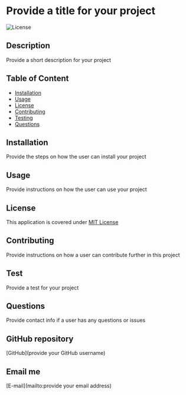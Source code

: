 
  # Provide a title for your project

  ![License](https://img.shields.io/badge/License-MIT%20License-blue.svg)

  ## Description
  Provide a short description for your project

  ## Table of Content

  * [Installation](#installation)
  * [Usage](#usage)
  * [License](#license)
  * [Contributing](#contributing)
  * [Testing](#testing)
  * [Questions](#questions)

  ## Installation
  Provide the steps on how the user can install your project

  ## Usage
  Provide instructions on how the user can use your project

  ## License
  This application is covered under [MIT License](https://choosealicense.com/licenses/mit/)

  ## Contributing
  Provide instructions on how a user can contribute further in this project

  ## Test
  Provide a test for your project

  ## Questions
  Provide contact info if a user has any questions or issues

  ## GitHub repository
  [GitHub](provide your GitHub username)

  ## Email me
  [E-mail](mailto:provide your email address)
